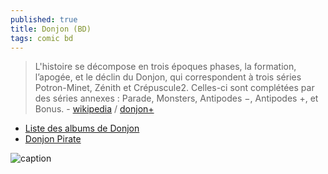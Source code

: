 ```yaml
---
published: true
title: Donjon (BD)
tags: comic bd
---
```

> L'histoire se décompose en trois époques phases, la formation, l’apogée, et le déclin du Donjon, qui correspondent à trois séries Potron-Minet, Zénith et Crépuscule2. Celles-ci sont complétées par des séries annexes : Parade, Monsters, Antipodes −, Antipodes +, et Bonus. - [wikipedia](https://fr.wikipedia.org/wiki/Donjon_(bande_dessin%C3%A9e)) / [donjon+](https://twitter.com/donjonplus/)

- [Liste des albums de Donjon](https://fr.wikipedia.org/wiki/Liste_des_albums_de_Donjon)
- [Donjon Pirate](http://donjonpirate.canalblog.com/)

![caption](https://pbs.twimg.com/media/EtY27QzVgAA8eqL?format=jpg&name=medium)